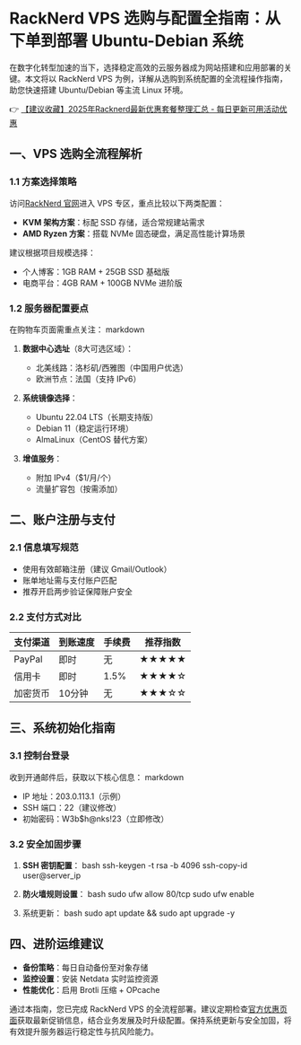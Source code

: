 # RackNerd VPS 选购与配置全指南：从下单到部署 Ubuntu-Debian 系统

在数字化转型加速的当下，选择稳定高效的云服务器成为网站搭建和应用部署的关键。本文将以 RackNerd VPS 为例，详解从选购到系统配置的全流程操作指南，助您快速搭建 Ubuntu/Debian 等主流 Linux 环境。

👉 [【建议收藏】2025年Racknerd最新优惠套餐整理汇总 - 每日更新可用活动优惠](https://bit.ly/Rack_Nerd)

## 一、VPS 选购全流程解析

### 1.1 方案选择策略
访问[RackNerd 官网](https://bit.ly/Rack_Nerd)进入 VPS 专区，重点比较以下两类配置：
- **KVM 架构方案**：标配 SSD 存储，适合常规建站需求
- **AMD Ryzen 方案**：搭载 NVMe 固态硬盘，满足高性能计算场景

建议根据项目规模选择：
- 个人博客：1GB RAM + 25GB SSD 基础版
- 电商平台：4GB RAM + 100GB NVMe 进阶版

### 1.2 服务器配置要点
在购物车页面需重点关注：
markdown
1. **数据中心选址**（8大可选区域）：
   - 北美线路：洛杉矶/西雅图（中国用户优选）
   - 欧洲节点：法国（支持 IPv6）

2. **系统镜像选择**：
   - Ubuntu 22.04 LTS（长期支持版）
   - Debian 11（稳定运行环境）
   - AlmaLinux（CentOS 替代方案）

3. **增值服务**：
   - 附加 IPv4（$1/月/个）
   - 流量扩容包（按需添加）

## 二、账户注册与支付
### 2.1 信息填写规范
- 使用有效邮箱注册（建议 Gmail/Outlook）
- 账单地址需与支付账户匹配
- 推荐开启两步验证保障账户安全

### 2.2 支付方式对比
| 支付渠道   | 到账速度 | 手续费 | 推荐指数 |
|------------|----------|--------|----------|
| PayPal     | 即时     | 无     | ★★★★★    |
| 信用卡     | 即时     | 1.5%   | ★★★★☆    |
| 加密货币   | 10分钟   | 无     | ★★★☆☆    |

## 三、系统初始化指南
### 3.1 控制台登录
收到开通邮件后，获取以下核心信息：
markdown
- IP 地址：203.0.113.1（示例）
- SSH 端口：22（建议修改）
- 初始密码：W3b$h@nks!23（立即修改）

### 3.2 安全加固步骤
1. **SSH 密钥配置**：
   bash
   ssh-keygen -t rsa -b 4096
   ssh-copy-id user@server_ip
   

2. **防火墙规则设置**：
   bash
   sudo ufw allow 80/tcp
   sudo ufw enable
   

3. 系统更新：
   bash
   sudo apt update && sudo apt upgrade -y
   

## 四、进阶运维建议
- **备份策略**：每日自动备份至对象存储
- **监控设置**：安装 Netdata 实时监控资源
- **性能优化**：启用 Brotli 压缩 + OPcache

通过本指南，您已完成 RackNerd VPS 的全流程部署。建议定期检查[官方优惠页面](https://bit.ly/Rack_Nerd)获取最新促销信息，结合业务发展及时升级配置。保持系统更新与安全加固，将有效提升服务器运行稳定性与抗风险能力。